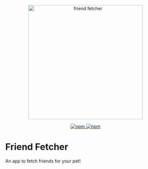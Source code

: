 <p align="center"><img src="https://friendfetcher.com/images/friend-fetcher.svg" alt="friend fetcher" width="360"></p>

<p align="center">
  <a href="https://www.npmjs.com/org/friendfetcher">
    <img src="https://img.shields.io/badge/NPM-yes-11a0bd.svg" alt="npm">
  </a>
  <a href="http://friendfetcher.com/">
    <img src="https://img.shields.io/website-up-down-green-red/http/shields.io.svg" alt="npm">
  </a>
</p>

# Friend Fetcher

An app to fetch friends for your pet!
